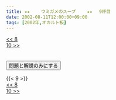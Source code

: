 ```yaml
---
title: ★★　 　ウミガメのスープ　 　★★ 　9杯目
date: 2002-08-11T12:00:00+09:00
tags: [2002年,オカルト板]
---
```

<div class="th_left"><a href="../8"><< 8</a></div>
<div class="th_right"><a href="../10">10 >></a></div>
<br><br>
<script src="../../js/cupsoup.js"></script>
<form>
<input type="button" value="問題と解説のみにする" onClick="toggleCupsoup()">
</form>
{{< 9 >}}
<div class="th_left"><a href="../8"><< 8</a></div>
<div class="th_right"><a href="../10">10 >></a></div>